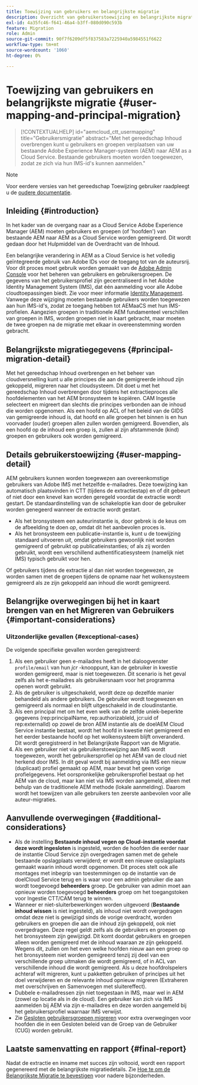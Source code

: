 ```yaml
---
title: Toewijzing van gebruikers en belangrijkste migratie
description: Overzicht van gebruikerstoewijzing en belangrijkste migratie in AEM as a Cloud Service.
exl-id: 4a35fc46-f641-46a4-b3ff-080d090c593b
feature: Migration
role: Admin
source-git-commit: 90f7f6209df5f837583a7225940a5984551f6622
workflow-type: tm+mt
source-wordcount: '1060'
ht-degree: 0%

---
```


# Toewijzing van gebruikers en belangrijkste migratie {#user-mapping-and-principal-migration}

>[!CONTEXTUALHELP]
>id="aemcloud_ctt_usermapping"
>title="Gebruikersmigratie"
>abstract="Met het gereedschap Inhoud overbrengen kunt u gebruikers en groepen verplaatsen van uw bestaande Adobe Experience Manager-systeem (AEM) naar AEM as a Cloud Service. Bestaande gebruikers moeten worden toegewezen, zodat ze zich via hun IMS-id&#39;s kunnen aanmelden."

>[!NOTE]
>Voor eerdere versies van het gereedschap Toewijzing gebruiker raadpleegt u de [oudere documentatie](/help/journey-migration/content-transfer-tool/user-mapping-tool-legacy/considerations-user-mapping-tool-legacy.md).

## Inleiding {#introduction}

In het kader van de overgang naar as a Cloud Service Adobe Experience Manager (AEM) moeten gebruikers en groepen (of &#39;hoofden&#39;) van bestaande AEM naar AEM as a Cloud Service worden gemigreerd. Dit wordt gedaan door het Hulpmiddel van de Overdracht van de Inhoud.

Een belangrijke verandering in AEM as a Cloud Service is het volledig geïntegreerde gebruik van Adobe IDs voor de toegang tot van de auteursrij. Voor dit proces moet gebruik worden gemaakt van de [Adobe Admin Console](https://helpx.adobe.com/nl/enterprise/using/admin-console.html) voor het beheren van gebruikers en gebruikersgroepen. De gegevens van het gebruikersprofiel zijn gecentraliseerd in het Adobe Identity Management System (IMS), dat één aanmelding voor alle Adobe cloudtoepassingen biedt. Zie voor meer informatie [Identity Management](https://experienceleague.adobe.com/docs/experience-manager-cloud-service/content/overview/what-is-new-and-different.html#identity-management). Vanwege deze wijziging moeten bestaande gebruikers worden toegewezen aan hun IMS-id&#39;s, zodat ze toegang hebben tot AEMaaCS met hun IMS-profielen. Aangezien groepen in traditionele AEM fundamenteel verschillen van groepen in IMS, worden groepen niet in kaart gebracht, maar moeten de twee groepen na de migratie met elkaar in overeenstemming worden gebracht.

## Belangrijkste migratiegegevens {#principal-migration-detail}

Met het gereedschap Inhoud overbrengen en het beheer van cloudversnelling kunt u alle principes die aan de gemigreerde inhoud zijn gekoppeld, migreren naar het cloudsysteem. Dit doet u met het gereedschap Inhoud overbrengen door tijdens het extractieproces alle hoofdelementen van het AEM bronsysteem te kopiëren. CAM Ingestie selecteert en migreert dan slechts die principes verbonden aan de inhoud die worden opgenomen. Als een hoofd op ACL of het beleid van de GIDS van gemigreerde inhoud is, dat hoofd en alle groepen het binnen is en hun voorvader (ouder) groepen allen zullen worden gemigreerd. Bovendien, als een hoofd op de inhoud een groep is, zullen al zijn afstammende (kind) groepen en gebruikers ook worden gemigreerd.

## Details gebruikerstoewijzing {#user-mapping-detail}

AEM gebruikers kunnen worden toegewezen aan overeenkomstige gebruikers van Adobe IMS met hetzelfde e-mailadres. Deze toewijzing kan automatisch plaatsvinden in CTT (tijdens de extractiestap) en of dit gebeurt of niet door een knevel kan worden geregeld voordat de extractie wordt gestart. De standaardinstelling van de schakeloptie kan door de gebruiker worden genegeerd wanneer de extractie wordt gestart.

* Als het bronsysteem een auteurinstantie is, door gebrek is de keus om de afbeelding te doen _op_, omdat dit het aanbevolen proces is.
* Als het bronsysteem een publicatie-instantie is, kunt u de toewijzing standaard uitvoeren _uit_, omdat gebruikers gewoonlijk niet worden gemigreerd of gebruikt op publicatieinstanties; of als zij worden gebruikt, wordt een verschillend authentificatiesysteem (namelijk niet IMS) typisch gebruikt voor hen.

Of gebruikers tijdens de extractie al dan niet worden toegewezen, ze worden samen met de groepen tijdens de opname naar het wolkensysteem gemigreerd als ze zijn gekoppeld aan inhoud die wordt gemigreerd.

## Belangrijke overwegingen bij het in kaart brengen van en het Migreren van Gebruikers {#important-considerations}

### Uitzonderlijke gevallen {#exceptional-cases}

De volgende specifieke gevallen worden geregistreerd:

1. Als een gebruiker geen e-mailadres heeft in het dialoogvenster `profile/email` van hun *jcr* -knooppunt, kan de gebruiker in kwestie worden gemigreerd, maar is niet toegewezen. Dit scenario is het geval zelfs als het e-mailadres als gebruikersnaam voor het programma openen wordt gebruikt.
2. Als de gebruiker is uitgeschakeld, wordt deze op dezelfde manier behandeld als andere gebruikers. De gebruiker wordt toegewezen en gemigreerd als normaal en blijft uitgeschakeld in de cloudinstantie.
3. Als een principal met om het even welk van de zelfde uniek-beperkte gegevens (rep:principalName, rep:authorizableId, jcr:uid of rep:externalId) op zowel de bron AEM instantie als de doelAEM Cloud Service instantie bestaat, wordt het hoofd in kwestie niet gemigreerd en het eerder bestaande hoofd op het wolkensysteem blijft onveranderd. Dit wordt geregistreerd in het Belangrijkste Rapport van de Migratie.
4. Als een gebruiker niet via gebruikerstoewijzing aan IMS wordt toegewezen, wordt het gebruikersprofiel op het AEM van de cloud niet herkend door IMS. In dit geval wordt bij aanmelding via IMS een nieuw (duplicaat) profiel gemaakt op AEM, maar bevat het geen vorige profielgegevens. Het oorspronkelijke gebruikersprofiel bestaat op het AEM van de cloud, maar kan niet via IMS worden aangemeld, alleen met behulp van de traditionele AEM methode (lokale aanmelding). Daarom wordt het toewijzen van alle gebruikers ten zeerste aanbevolen voor alle auteur-migraties.

## Aanvullende overwegingen {#additional-considerations}

* Als de instelling **Bestaande inhoud vegen op Cloud-instantie voordat deze wordt ingesloten** is ingesteld, worden de hoofden die eerder naar de instantie Cloud Service zijn overgedragen samen met de gehele bestaande opslagplaats verwijderd; er wordt een nieuwe opslagplaats gemaakt waarin inhoud wordt opgenomen. Dit proces stelt ook alle montages met inbegrip van toestemmingen op de instantie van de doelCloud Service terug en is waar voor een admin gebruiker die aan wordt toegevoegd **beheerders** groep. De gebruiker van admin moet aan opnieuw worden toegevoegd **beheerders** groep om het toegangstoken voor Ingestie CTT/CAM terug te winnen.
* Wanneer er niet-sluiterbewerkingen worden uitgevoerd (**Bestaande inhoud wissen** is niet ingesteld), als inhoud niet wordt overgedragen omdat deze niet is gewijzigd sinds de vorige overdracht, worden gebruikers en groepen die aan die inhoud zijn gekoppeld, ook niet overgedragen. Deze regel geldt zelfs als de gebruikers en groepen op het bronsysteem zijn gewijzigd. Dit komt doordat gebruikers en groepen alleen worden gemigreerd met de inhoud waaraan ze zijn gekoppeld. Wegens dit, zullen om het even welke hoofden nieuw aan een groep op het bronsysteem niet worden gemigreerd tenzij zij deel van een verschillende groep uitmaken die wordt gemigreerd, of in ACL van verschillende inhoud die wordt gemigreerd. Als u deze hoofdrolspelers achteraf wilt migreren, kunt u pakketten gebruiken of principes uit het doel verwijderen en de relevante inhoud opnieuw migreren (Extraheren met overschrijven en Samenvoegen met sluitereffect).
* Dubbele e-mailadressen zijn niet toegestaan in IMS, maar wel in AEM (zowel op locatie als in de cloud). Een gebruiker kan zich via IMS aanmelden bij AEM via zijn e-mailadres en deze worden aangemeld bij het gebruikersprofiel waarnaar IMS verwijst.
* Zie [Gesloten gebruikersgroepen migreren](/help/journey-migration/content-transfer-tool/using-content-transfer-tool/closed-user-groups-migration.md) voor extra overwegingen voor hoofden die in een Gesloten beleid van de Groep van de Gebruiker (CUG) worden gebruikt.

## Laatste samenvatting en rapport {#final-report}

Nadat de extractie en inname met succes zijn voltooid, wordt een rapport gegenereerd met de belangrijkste migratiedetails. Zie [Hoe te om de Belangrijkste Migratie te bevestigen](/help/journey-migration/content-transfer-tool/using-content-transfer-tool/validating-content-transfers.md#how-to-validate-principal-migration) voor nadere bijzonderheden.
